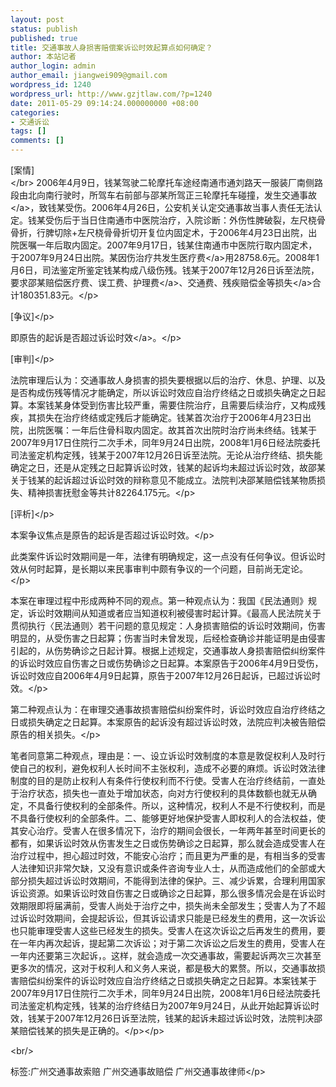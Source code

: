 ```yaml
---
layout: post
status: publish
published: true
title: 交通事故人身损害赔偿案诉讼时效起算点如何确定？
author: 本站记者
author_login: admin
author_email: jiangwei909@gmail.com
wordpress_id: 1240
wordpress_url: http://www.gzjtlaw.com/?p=1240
date: 2011-05-29 09:14:24.000000000 +08:00
categories:
- 交通诉讼
tags: []
comments: []
---
```

<p><p><p> [案情]<br><&#47;br> 2006年4月9日，钱某驾驶二轮摩托车途经南通市通刘路天一服装厂南侧路段由北向南行驶时，所驾车右前部与邵某所驾正三轮摩托车碰撞，发生<a>交通事故<&#47;a>，致钱某受伤。2006年4月26日，公安机关认定交通事故当事人责任无法认定。钱某受伤后于当日住南通市中医院治疗，入院诊断：外伤性脾破裂，左尺桡骨骨折，行脾切除+左尺桡骨骨折切开复位内固定术，于2006年4月23日出院，出院医嘱一年后取内固定。2007年9月17日，钱某住南通市中医院行取内固定术，于2007年9月24日出院。某因伤治疗共发生<a>医疗费<&#47;a>用28758.6元。2008年1月6日，司法鉴定所鉴定钱某构成八级伤残。钱某于2007年12月26日诉至法院，要求邵某赔偿医疗费、误工费、<a>护理费<&#47;a>、交通费、残疾赔偿金等<a>损失<&#47;a>合计180351.83元。<&#47;p><p> [争议]<&#47;p><p> 即原告的起诉是否超过<a>诉讼时效<&#47;a>。<&#47;p><p> [审判]<&#47;p><p> 法院审理后认为：交通事故人身损害的损失要根据以后的治疗、休息、护理、以及是否构成伤残等情况才能确定，所以诉讼时效应自治疗终结之日或损失确定之日起算。本案钱某身体受到伤害比较严重，需要住院治疗，且需要后续治疗，又构成残疾，其损失在治疗终结或定残后才能确定。钱某首次治疗于2006年4月23日出院，出院医嘱：一年后住骨科取内固定。故其首次出院时治疗尚未终结。钱某于2007年9月17日住院行二次手术，同年9月24日出院，2008年1月6日经法院委托司法鉴定机构定残，钱某于2007年12月26日诉至法院。无论从治疗终结、损失能确定之日，还是从定残之日起算诉讼时效，钱某的起诉均未超过诉讼时效，故邵某关于钱某的起诉超过诉讼时效的辩称意见不能成立。法院判决邵某赔偿钱某物质损失、精神损害抚慰金等共计82264.175元。<&#47;p><p> [评析]<&#47;p><p> 本案争议焦点是原告的起诉是否超过诉讼时效。<&#47;p><p> 此类案件诉讼时效期间是一年，法律有明确规定，这一点没有任何争议。但诉讼时效从何时起算，是长期以来民事审判中颇有争议的一个问题，目前尚无定论。<&#47;p><p> 本案在审理过程中形成两种不同的观点。第一种观点认为：我国《民法通则》规定，诉讼时效期间从知道或者应当知道权利被侵害时起计算。《最高人民法院关于贯彻执行〈民法通则〉若干问题的意见规定：人身损害赔偿的诉讼时效期间，伤害明显的，从受伤害之日起算；伤害当时未曾发现，后经检查确诊并能证明是由侵害引起的，从伤势确诊之日起计算。根据上述规定，交通事故人身损害赔偿纠纷案件的诉讼时效应自伤害之日或伤势确诊之日起算。本案原告于2006年4月9日受伤，诉讼时效应自2006年4月9日起算，原告于2007年12月26日起诉，已超过诉讼时效。<&#47;p><p> 第二种观点认为：在审理交通事故损害赔偿纠纷案件时，诉讼时效应自治疗终结之日或损失确定之日起算。本案原告的起诉没有超过诉讼时效，法院应判决被告赔偿原告的相关损失。<&#47;p><p> 笔者同意第二种观点，理由是：一、设立诉讼时效制度的本意是敦促权利人及时行使自己的权利，避免权利人长时间不主张权利，造成不必要的麻烦。诉讼时效法律制度的目的是防止权利人有条件行使权利而不行使。受害人在治疗终结前，一直处于治疗状态，损失也一直处于增加状态，向对方行使权利的具体数额也就无从确定，不具备行使权利的全部条件。所以，这种情况，权利人不是不行使权利，而是不具备行使权利的全部条件。二、能够更好地保护受害人即权利人的合法权益，使其安心治疗。受害人在很多情况下，治疗的期间会很长，一年两年甚至时间更长的都有，如果诉讼时效从伤害发生之日或伤势确诊之日起算，那么就会造成受害人在治疗过程中，担心超过时效，不能安心治疗；而且更为严重的是，有相当多的受害人法律知识非常欠缺，又没有意识或条件咨询专业人士，从而造成他们的全部或大部分损失超过诉讼时效期间，不能得到法律的保护。三、减少诉累，合理利用国家诉讼资源。如果诉讼时效自伤害之日或确诊之日起算，那么很多情况会是在诉讼时效期限即将届满前，受害人尚处于治疗之中，损失尚未全部发生；受害人为了不超过诉讼时效期间，会提起诉讼，但其诉讼请求只能是已经发生的费用，这一次诉讼也只能审理受害人这些已经发生的损失。受害人在这次诉讼之后再发生的费用，要在一年内再次起诉，提起第二次诉讼；对于第二次诉讼之后发生的费用，受害人在一年内还要第三次起诉，。这样，就会造成一次交通事故，需要起诉两次三次甚至更多次的情况，这对于权利人和义务人来说，都是极大的累赘。所以，交通事故损害赔偿纠纷案件的诉讼时效应自治疗终结之日或损失确定之日起算。本案钱某于2007年9月17日住院行二次手术，同年9月24日出院，2008年1月6日经法院委托司法鉴定机构定残，钱某的治疗终结日为2007年9月24日，从此开始起算诉讼时效，钱某于2007年12月26日诉至法院，钱某的起诉未超过诉讼时效，法院判决邵某赔偿钱某的损失是正确的。<&#47;p><&#47;p><br&#47;><p>标签:广州交通事故索赔 广州交通事故赔偿 广州交通事故律师<&#47;p>
